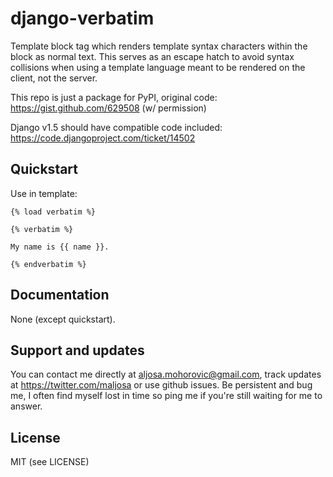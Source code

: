 django-verbatim
===
Template block tag which renders template syntax characters within the block as normal text. This serves as an escape hatch to avoid syntax collisions when using a template language meant to be rendered on the client, not the server.

This repo is just a package for PyPI, original code:
https://gist.github.com/629508 (w/ permission)

Django v1.5 should have compatible code included:
https://code.djangoproject.com/ticket/14502

Quickstart
---
Use in template:

    {% load verbatim %}

    {% verbatim %}

    My name is {{ name }}.

    {% endverbatim %}

Documentation
---
None (except quickstart).

Support and updates
---
You can contact me directly at aljosa.mohorovic@gmail.com, track updates at https://twitter.com/maljosa or use github issues.
Be persistent and bug me, I often find myself lost in time so ping me if you're still waiting for me to answer.

License
---
MIT (see LICENSE)
